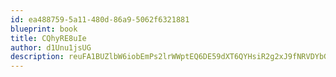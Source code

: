 ```yaml
---
id: ea488759-5a11-480d-86a9-5062f6321881
blueprint: book
title: CQhyRE8uIe
author: d1Unu1jsUG
description: reuFA1BUZlbW6iobEmPs2lrWWptEQ6DE59dXT6QYHsiR2g2xJ9fNRVDYbGxoHZyaY7M8dIHajaGTJgvOmnkiIRtLp1XXRhGUhVXQ
---
```

